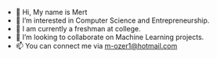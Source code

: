 - 👋 Hi, My name is Mert
- 👀 I’m interested in Computer Science and Entrepreneurship. 
- 🌱 I am currently a freshman at college.
- 💞️ I’m looking to collaborate on Machine Learning projects.
- 📫 You can connect me via m-ozer1@hotmail.com
